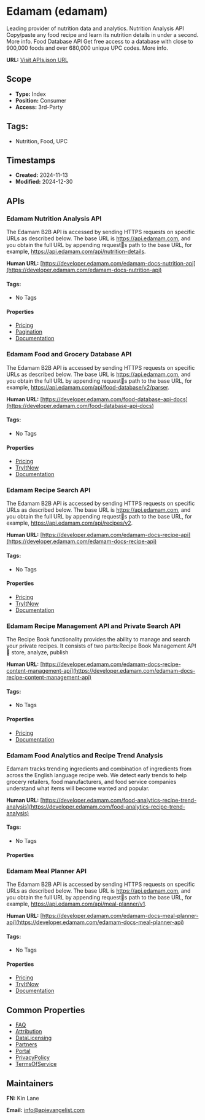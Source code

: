# Edamam (edamam)

Leading provider of nutrition data and analytics. Nutrition Analysis API
Copy/paste any food recipe and learn its nutrition details in under a second.
More info. Food Database API Get free access to a database with close to
900,000 foods and over 680,000 unique UPC codes. More info.

**URL:** [Visit APIs.json URL](https://raw.githubusercontent.com/api-search/edamam/refs/heads/main/apis.yml)

## Scope

- **Type:** Index 
- **Position:** Consumer 
- **Access:** 3rd-Party 

## Tags:

 - Nutrition, Food, UPC

## Timestamps

- **Created:** 2024-11-13 
- **Modified:** 2024-12-30 

## APIs

### Edamam Nutrition Analysis API
The Edamam B2B API is accessed by sending HTTPS requests on specific URLs as described below. The base URL is https://api.edamam.com, and you obtain the full URL by appending requests path to the base URL, for example, https://api.edamam.com/api/nutrition-details.

**Human URL:** [https://developer.edamam.com/edamam-docs-nutrition-api](https://developer.edamam.com/edamam-docs-nutrition-api)


#### Tags:

 - No Tags

#### Properties

- [Pricing](https://developer.edamam.com/edamam-nutrition-api)
- [Pagination](https://developer.edamam.com/edamam-nutrition-api-demo)
- [Documentation](https://developer.edamam.com/edamam-docs-nutrition-api)
### Edamam Food and Grocery Database API
The Edamam B2B API is accessed by sending HTTPS requests on specific URLs as described below. The base URL is https://api.edamam.com, and you obtain the full URL by appending requests path to the base URL, for example, https://api.edamam.com/api/food-database/v2/parser.

**Human URL:** [https://developer.edamam.com/food-database-api-docs](https://developer.edamam.com/food-database-api-docs)


#### Tags:

 - No Tags

#### Properties

- [Pricing](https://developer.edamam.com/food-database-api)
- [TryItNow](https://developer.edamam.com/food-database-api-demo)
- [Documentation](https://developer.edamam.com/food-database-api-docs)
### Edamam Recipe Search API
The Edamam B2B API is accessed by sending HTTPS requests on specific URLs as described below. The base URL is https://api.edamam.com, and you obtain the full URL by appending requests path to the base URL, for example, https://api.edamam.com/api/recipes/v2.

**Human URL:** [https://developer.edamam.com/edamam-docs-recipe-api](https://developer.edamam.com/edamam-docs-recipe-api)


#### Tags:

 - No Tags

#### Properties

- [Pricing](https://developer.edamam.com/edamam-recipe-api)
- [TryItNow](https://developer.edamam.com/recipe-demo)
- [Documentation](https://developer.edamam.com/edamam-docs-recipe-api)
### Edamam Recipe Management API and Private Search API
The Recipe Book functionality provides the ability to manage and search your private recipes. It consists of two parts:Recipe Book Management API  store, analyze, publish 

**Human URL:** [https://developer.edamam.com/edamam-docs-recipe-content-management-api](https://developer.edamam.com/edamam-docs-recipe-content-management-api)


#### Tags:

 - No Tags

#### Properties

- [Pricing](https://developer.edamam.com/recipe-content-management-api)
- [Documentation](https://developer.edamam.com/edamam-docs-recipe-content-management-api)
### Edamam Food Analytics and Recipe Trend Analysis
Edamam tracks trending ingredients and combination of ingredients from across the English language recipe web. We detect early trends to help grocery retailers, food manufacturers, and food service companies understand what items will become wanted and popular.

**Human URL:** [https://developer.edamam.com/food-analytics-recipe-trend-analysis](https://developer.edamam.com/food-analytics-recipe-trend-analysis)


#### Tags:

 - No Tags

#### Properties

### Edamam Meal Planner API
The Edamam B2B API is accessed by sending HTTPS requests on specific URLs as described below. The base URL is https://api.edamam.com, and you obtain the full URL by appending requests path to the base URL, for example, https://api.edamam.com/api/meal-planner/v1.

**Human URL:** [https://developer.edamam.com/edamam-docs-meal-planner-api](https://developer.edamam.com/edamam-docs-meal-planner-api)


#### Tags:

 - No Tags

#### Properties

- [Pricing](https://developer.edamam.com/meal-planner-api)
- [TryItNow](https://developer.edamam.com/meal-planner-demo)
- [Documentation](https://developer.edamam.com/edamam-docs-meal-planner-api)

## Common Properties

- [FAQ](https://developer.edamam.com/api/faq)
- [ Attribution](https://developer.edamam.com/attribution)
- [DataLicensing](https://www.edamam.com/data-licensing/)
- [Partners](https://www.edamam.com/partners/)
- [Portal](https://www.edamam.com/)
- [PrivacyPolicy](https://www.edamam.com/privacy/)
- [TermsOfService](https://www.edamam.com/terms/api/)

## Maintainers

**FN:** Kin Lane

**Email:** info@apievangelist.com

